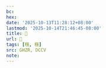 ```yaml
---
bc:
hex:
date: '2025-10-13T11:28:12+08:00'
lastmod: '2025-10-14T21:46:45-08:00'
title: 󰛾
url: 󰛾
tags: [穩, 穩]
src: GHZR, DCCV
note:
---
```

